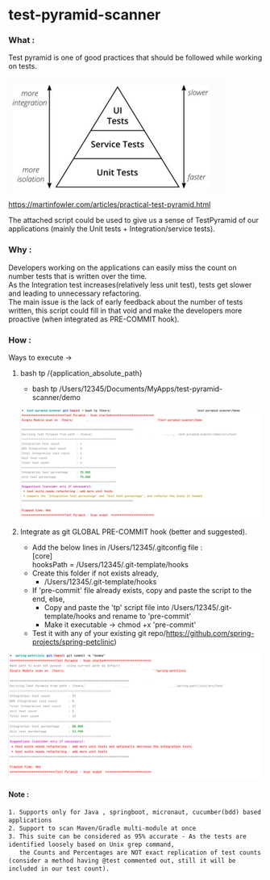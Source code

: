 # test-pyramid-scanner
### What :
Test pyramid is one of good practices that should be followed while working on tests.

![img.png](misc/tp.png)

https://martinfowler.com/articles/practical-test-pyramid.html

The attached script could be used to give us a sense of TestPyramid of our applications (mainly the Unit tests + Integration/service tests).

### Why :
Developers working on the applications can easily miss the count on number tests that is written over the time. \
As the Integration test increases(relatively less unit test), tests get slower and leading to unnecessary refactoring. \
The main issue is the lack of early feedback about the number of tests written, this script could fill in that void and make the developers more proactive (when integrated as PRE-COMMIT hook).

### How :
Ways to execute ->
1. bash tp /{application_absolute_path}
   - bash tp /Users/12345/Documents/MyApps/test-pyramid-scanner/demo
   

   ![](misc/tp_demo_output.png)


   
2. Integrate as git GLOBAL PRE-COMMIT hook (better and suggested). 
   - Add the below lines in /Users/12345/.gitconfig file : \
     [core] \
     hooksPath = /Users/12345/.git-template/hooks
   - Create this folder if not exists already,
     - /Users/12345/.git-template/hooks
   - If 'pre-commit' file already exists, copy and paste the script to the end, else,
     - Copy and paste the 'tp' script file into /Users/12345/.git-template/hooks and rename to 'pre-commit'
     - Make it executable -> chmod +x 'pre-commit'
   - Test it with any of your existing git repo/https://github.com/spring-projects/spring-petclinic)



<img src="misc/tp_pet_output.png"/>








#### Note : 
    1. Supports only for Java , springboot, micronaut, cucumber(bdd) based applications
    2. Support to scan Maven/Gradle multi-module at once
    3. This suite can be considered as 95% accurate - As the tests are identified loosely based on Unix grep command,
       the Counts and Percentages are NOT exact replication of test counts (consider a method having @test commented out, still it will be included in our test count).